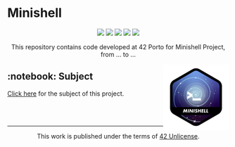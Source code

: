 <p align="center">
<h1>
	Minishell
</h1>
</p>

<p align="center">
	<img src="https://img.shields.io/badge/score-not%20submitted-red?style=flat-square" />
	<img src="https://img.shields.io/github/languages/code-size/lbordonal/03-Philosophers?style=flat-square" />
	<img src="https://img.shields.io/github/languages/count/lbordonal/03-Philosophers?style=flat-square" />
	<img src="https://img.shields.io/github/languages/top/lbordonal/03-Philosophers?style=flat-square" />
	<img src="https://img.shields.io/github/last-commit/lbordonal/03-Philosophers?style=flat-square" />
</p>

<p align="center">
This repository contains code developed at 42 Porto for Minishell Project, from ... to ...
</p>

<img src="https://github.com/lbordonal/lbordonal/blob/main/.42_badges/minishelln.png" align="right" />
<h2>
	 :notebook: Subject
</h2>
<a href="https://github.com/lbordonal/03-Minishell/blob/main/Subject/en.subject.pdf">Click here</a> for the subject of this project.
<br /><br />


<br />
<br />
<hr/>
<p align="center">
This work is published under the terms of <a href="https://github.com/gcamerli/42unlicense">42 Unlicense</a>.
</p>
